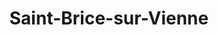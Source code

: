 ---
title: Saint-Brice-sur-Vienne
url: /saint-brice-sur-vienne/
latitude: 45.878
longitude: 0.954
---